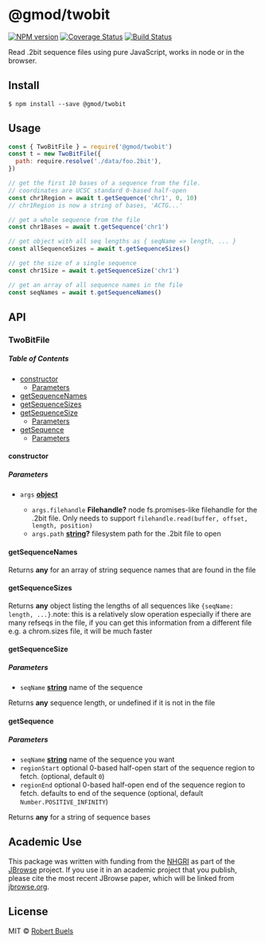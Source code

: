 # @gmod/twobit

[![NPM version](https://img.shields.io/npm/v/@gmod/twobit.svg?style=flat-square)](https://npmjs.org/package/@gmod/twobit)
[![Coverage Status](https://img.shields.io/codecov/c/github/GMOD/twobit-js/master.svg?style=flat-square)](https://codecov.io/gh/GMOD/twobit-js/branch/master)
[![Build Status](https://img.shields.io/github/actions/workflow/status/GMOD/twobit-js/push.yml?branch=master)](https://github.com/GMOD/twobit-js/actions)

Read .2bit sequence files using pure JavaScript, works in node or in the browser.

## Install

    $ npm install --save @gmod/twobit

## Usage

```js
const { TwoBitFile } = require('@gmod/twobit')
const t = new TwoBitFile({
  path: require.resolve('./data/foo.2bit'),
})

// get the first 10 bases of a sequence from the file.
// coordinates are UCSC standard 0-based half-open
const chr1Region = await t.getSequence('chr1', 0, 10)
// chr1Region is now a string of bases, 'ACTG...'

// get a whole sequence from the file
const chr1Bases = await t.getSequence('chr1')

// get object with all seq lengths as { seqName => length, ... }
const allSequenceSizes = await t.getSequenceSizes()

// get the size of a single sequence
const chr1Size = await t.getSequenceSize('chr1')

// get an array of all sequence names in the file
const seqNames = await t.getSequenceNames()
```

## API

### TwoBitFile

<!-- Generated by documentation.js. Update this documentation by updating the source code. -->

##### Table of Contents

- [constructor](#constructor)
  - [Parameters](#parameters)
- [getSequenceNames](#getsequencenames)
- [getSequenceSizes](#getsequencesizes)
- [getSequenceSize](#getsequencesize)
  - [Parameters](#parameters-1)
- [getSequence](#getsequence)
  - [Parameters](#parameters-2)

#### constructor

##### Parameters

- `args` **[object](https://developer.mozilla.org/docs/Web/JavaScript/Reference/Global_Objects/Object)**&#x20;

  - `args.filehandle` **Filehandle?** node fs.promises-like filehandle for the .2bit file.
    Only needs to support `filehandle.read(buffer, offset, length, position)`
  - `args.path` **[string](https://developer.mozilla.org/docs/Web/JavaScript/Reference/Global_Objects/String)?** filesystem path for the .2bit file to open

#### getSequenceNames

Returns **any** for an array of string sequence names that are found in the file

#### getSequenceSizes

Returns **any** object listing the lengths of all sequences like `{seqName:
length, ...}`.note: this is a relatively slow operation especially if there are many
refseqs in the file, if you can get this information from a different file
e.g. a chrom.sizes file, it will be much faster

#### getSequenceSize

##### Parameters

- `seqName` **[string](https://developer.mozilla.org/docs/Web/JavaScript/Reference/Global_Objects/String)** name of the sequence

Returns **any** sequence length, or undefined if it is not in the file

#### getSequence

##### Parameters

- `seqName` **[string](https://developer.mozilla.org/docs/Web/JavaScript/Reference/Global_Objects/String)** name of the sequence you want
- `regionStart` optional 0-based half-open start of the sequence
  region to fetch. (optional, default `0`)
- `regionEnd` optional 0-based half-open end of the sequence region
  to fetch. defaults to end of the sequence (optional, default `Number.POSITIVE_INFINITY`)

Returns **any** for a string of sequence bases

## Academic Use

This package was written with funding from the [NHGRI](http://genome.gov) as part of the [JBrowse](http://jbrowse.org) project. If you use it in an academic project that you publish, please cite the most recent JBrowse paper, which will be linked from [jbrowse.org](http://jbrowse.org).

## License

MIT © [Robert Buels](https://github.com/rbuels)
